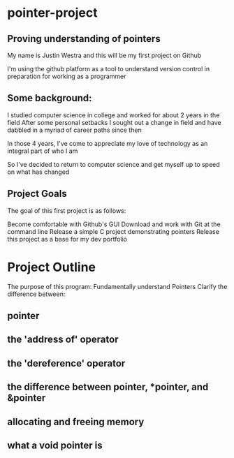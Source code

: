 # pointer-project
## Proving understanding of pointers

My name is Justin Westra and this will be my first project on Github

I'm using the github platform as a tool to understand version control in preparation for working as a programmer

## Some background:
I studied computer science in college and worked for about 2 years in the field
After some personal setbacks I sought out a change in field and have dabbled in a myriad of career paths since then

In those 4 years, I've come to appreciate my love of technology as an integral part of who I am

So I've decided to return to computer science and get myself up to speed on what has changed

## Project Goals
The goal of this first project is as follows:

Become comfortable with Github's GUI
Download and work with Git at the command line
Release a simple C project demonstrating pointers
Release this project as a base for my dev portfolio
  
# Project Outline
The purpose of this program:
Fundamentally understand Pointers
Clarify the difference between:
## pointer
## the 'address of' operator
## the 'dereference' operator
## the difference between pointer, *pointer, and &pointer
## allocating and freeing memory
## what a void pointer is
